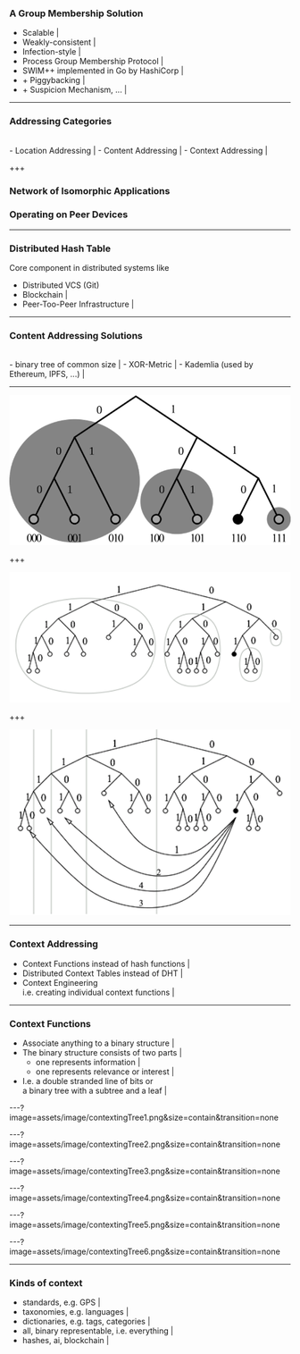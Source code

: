 ### A Group Membership Solution

- Scalable |
- Weakly-consistent |
- Infection-style |
- Process Group Membership Protocol |
- SWIM++ implemented in Go by HashiCorp |
- \+ Piggybacking |
- \+ Suspicion Mechanism, ... |

---
### Addressing Categories
<br>
- Location Addressing |
- Content Addressing |
- Context Addressing |

+++
### Network of Isomorphic Applications <br>
### Operating on Peer Devices

---
### Distributed Hash Table

Core component in distributed systems like

- Distributed VCS (Git)
- Blockchain |
- Peer-Too-Peer Infrastructure |

---
### Content Addressing Solutions
<br>
- binary tree of common size |
- XOR-Metric |
- Kademlia (used by Ethereum, IPFS, ...) |

---

![Kademlia](assets/image/kademlia.png)

+++

![Kademlia](assets/image/kad-dht-1.png)

+++

![Kademlia](assets/image/kad-dht-2.png)

--- 
### Context Addressing 

- Context Functions instead of hash functions |
- Distributed Context Tables instead of DHT |
- Context Engineering <br>    i.e. creating individual context functions |


--- 
### Context Functions 

- Associate anything to a binary structure |
- The binary structure consists of two parts |
    - one represents information |
    - one represents relevance or interest |
- I.e. a double stranded line of bits or <br> a binary tree with a subtree and a leaf |


  


---?image=assets/image/contextingTree1.png&size=contain&transition=none

---?image=assets/image/contextingTree2.png&size=contain&transition=none

---?image=assets/image/contextingTree3.png&size=contain&transition=none

---?image=assets/image/contextingTree4.png&size=contain&transition=none

---?image=assets/image/contextingTree5.png&size=contain&transition=none

---?image=assets/image/contextingTree6.png&size=contain&transition=none

---

### Kinds of context

- standards, e.g. GPS |
- taxonomies, e.g. languages |
- dictionaries, e.g. tags, categories |
- all, binary representable, i.e. everything |
- hashes, ai, blockchain |


